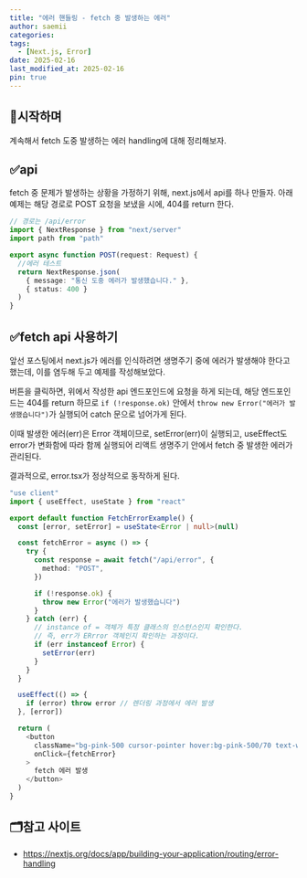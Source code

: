 ```yaml
---
title: "에러 핸들링 - fetch 중 발생하는 에러"
author: saemii
categories:
tags:
  - [Next.js, Error]
date: 2025-02-16
last_modified_at: 2025-02-16
pin: true
---
```


## 📌시작하며

계속해서 fetch 도중 발생하는 에러 handling에 대해 정리해보자.

## ✅api

fetch 중 문제가 발생하는 상황을 가정하기 위해, next.js에서 api를 하나 만들자.
아래 예제는 해당 경로로 POST 요청을 보냈을 시에, 404를 return 한다.

```typescript
// 경로는 /api/error
import { NextResponse } from "next/server"
import path from "path"

export async function POST(request: Request) {
  //에러 테스트
  return NextResponse.json(
    { message: "통신 도중 에러가 발생했습니다." },
    { status: 400 }
  )
}
```

## ✅fetch api 사용하기

앞선 포스팅에서 next.js가 에러를 인식하려면 생명주기 중에 에러가 발생해야 한다고 했는데, 이를 염두해 두고 예제를 작성해보았다.

버튼을 클릭하면, 위에서 작성한 api 엔드포인드에 요청을 하게 되는데, 해당 엔드포인드는 404를 return 하므로 `if (!response.ok)` 안에서 `throw new Error("에러가 발생했습니다")`가 실행되어 catch 문으로 넘어가게 된다.

이때 발생한 에러(err)은 Error 객체이므로, setError(err)이 실행되고, useEffect도 error가 변화함에 따라 함께 실행되어 리액트 생명주기 안에서 fetch 중 발생한 에러가 관리된다.

결과적으로, error.tsx가 정상적으로 동작하게 된다.

```typescript
"use client"
import { useEffect, useState } from "react"

export default function FetchErrorExample() {
  const [error, setError] = useState<Error | null>(null)

  const fetchError = async () => {
    try {
      const response = await fetch("/api/error", {
        method: "POST",
      })

      if (!response.ok) {
        throw new Error("에러가 발생했습니다")
      }
    } catch (err) {
      // instance of = 객체가 특정 클래스의 인스턴스인지 확인한다.
      // 즉, err가 ERrror 객체인지 확인하는 과정이다.
      if (err instanceof Error) {
        setError(err)
      }
    }
  }

  useEffect(() => {
    if (error) throw error // 렌더링 과정에서 에러 발생
  }, [error])

  return (
    <button
      className="bg-pink-500 cursor-pointer hover:bg-pink-500/70 text-white p-2 rounded-md"
      onClick={fetchError}
    >
      fetch 에러 발생
    </button>
  )
}
```

## 🗂️참고 사이트

- <https://nextjs.org/docs/app/building-your-application/routing/error-handling>
